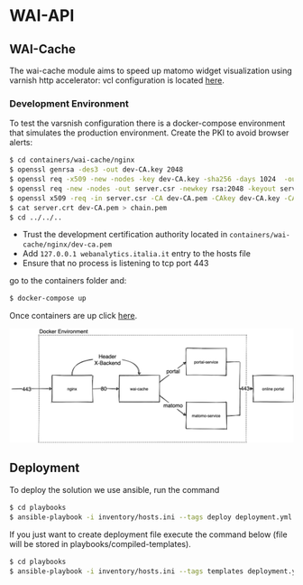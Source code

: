# WAI-API

## WAI-Cache

The wai-cache module aims to speed up matomo widget visualization using varnish  http accelerator: vcl configuration is located [here](containers/wai-cache/varnish/default.vcl).

### Development Environment

To test the varsnish configuration there is a docker-compose environment that simulates the production environment.
Create the PKI to avoid browser alerts:
```bash
$ cd containers/wai-cache/nginx
$ openssl genrsa -des3 -out dev-CA.key 2048 
$ openssl req -x509 -new -nodes -key dev-CA.key -sha256 -days 1024  -out dev-CA.pem -subj '/CN=WAI Dev CA/O=AgID/OU=DEV/C=IT'
$ openssl req -new -nodes -out server.csr -newkey rsa:2048 -keyout server.key -subj '/CN=webanalytics.italia.it/O=AgID/OU=DEV/C=IT'
$ openssl x509 -req -in server.csr -CA dev-CA.pem -CAkey dev-CA.key -CAcreateserial -out server.crt -days 500 -sha256 -extfile v3.ext
$ cat server.crt dev-CA.pem > chain.pem
$ cd ../../..
```
- Trust the development certification authority located in `containers/wai-cache/nginx/dev-ca.pem`
- Add `127.0.0.1 webanalytics.italia.it` entry to the hosts file
- Ensure that no process is listening to tcp port 443

go to the containers folder and:
```bash
$ docker-compose up
```
Once containers are up click [here](https://webanalytics.italia.it).

![](docs/wai-cache.png)

## Deployment

To deploy the solution we use ansible, run the command
```bash
$ cd playbooks
$ ansible-playbook -i inventory/hosts.ini --tags deploy deployment.yml
```

If you just want to create deployment file execute the command below (file will be stored in playbooks/compiled-templates).
```bash
$ cd playbooks
$ ansible-playbook -i inventory/hosts.ini --tags templates deployment.yml
```
